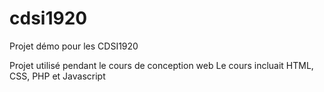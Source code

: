 # cdsi1920
Projet démo pour les CDSI1920

Projet utilisé pendant le cours de conception web
Le cours incluait HTML, CSS, PHP et Javascript
